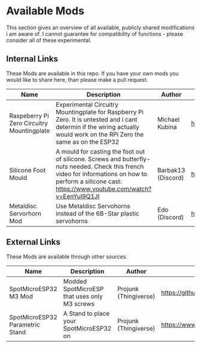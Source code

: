 # Available Mods
This section gives an overview of all available, publicly shared modifications i am aware of. I cannot guarantee for compatibility of functions -  please consider all of these experimental.

## Internal Links
These Mods are available in this repo. If you have your own mods you would like to share here, than please make a pull request.

| Name | Description | Author | Source |
|------|-------------|--------|--------|
| Raspeberry Pi Zero Circuitry Mountingplate | Experimental Circuitry Mountingplate for Raspberry Pi Zero. It is untested and i cant determin if the wiring actually would work on the RPi Zero the same as on the ESP32 | Michael Kubina | https://github.com/michaelkubina/SpotMicroESP32/blob/master/parts/SpotMicroESP32_parts_v1_0_0/mods/rpi_zero_mountingplate |
| Silicone Foot Mould| A mould for casting the foot out of silicone. Screws and butterfly-nuts needed. Check this french video for informations on how to perform a silicone cast: https://www.youtube.com/watch?v=EenYul9Q1JI | Barbak13 (Discord) | https://github.com/michaelkubina/SpotMicroESP32/blob/master/parts/SpotMicroESP32_parts_v1_0_0/mods/silicone_foot_mould |
| Metaldisc Servorhorn Mod| Use Metaldisc Servohorns instead of the 6B-Star plastic servohorns | Edo (Discord) | https://github.com/michaelkubina/SpotMicroESP32/blob/master/parts/SpotMicroESP32_parts_v1_0_0/mods/metaldisc_servohorn_mod |

## External Links
These Mods are available through other sources.

| Name | Description | Author | Source |
|------|-------------|--------|--------|
| SpotMicroESP32 M3 Mod | Modded SpotMicroESP that uses only M3 screws | Projunk (Thingiverse) | https://github.com/michaelkubina/SpotMicroESP32/blob/master/parts/SpotMicroESP32_parts_v1_0_0/mods/rpi_zero_mountingplate |
| SpotMicroESP32 Parametric Stand | A Stand to place your SpotMicroESP32 on | Projunk (Thingiverse) | https://www.thingiverse.com/thing:4604862 |




